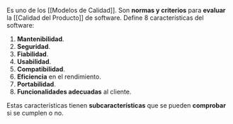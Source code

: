 Es uno de los [[Modelos de Calidad]]. Son **normas y criterios** para **evaluar** la [[Calidad del Producto]] de software. Define 8 características del software:

1. **Mantenibilidad**.
2. **Seguridad**.
3. **Fiabilidad**.
4. **Usabilidad**.
5. **Compatibilidad**.
6. **Eficiencia** en el rendimiento.
7. **Portabilidad**.
8. **Funcionalidades adecuadas** al cliente.

Estas características tienen **subcaracterísticas** que se pueden **comprobar** si se cumplen o no.
